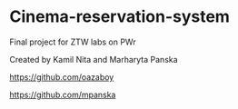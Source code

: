# Cinema-reservation-system
Final project for ZTW labs on PWr

Created by Kamil Nita and Marharyta Panska

https://github.com/oazaboy

https://github.com/mpanska
